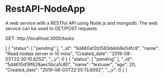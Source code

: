 # RestAPI-NodeApp
A web service with a RESTful API using Node.js and mongodb. The web service can be used to GET/POST requests

GET:
http://localhost:3000/tasks

[
    {
        "status": [
            "pending"
        ],
        "_id": "5d460af2b1583debb8e54fc8",
        "name": "Read nodejs server in 10 mins",
        "Created_date": "2019-08-03T22:30:10.625Z",
        "__v": 0
    }
    {
        "status": [
            "pending"
        ],
        "_id": "5d4610d19f628aec5bca1c80",
        "name": "testuser",
        "age": 20,
        "Created_date": "2019-08-03T22:55:13.809Z",
        "__v": 0
    }
]
